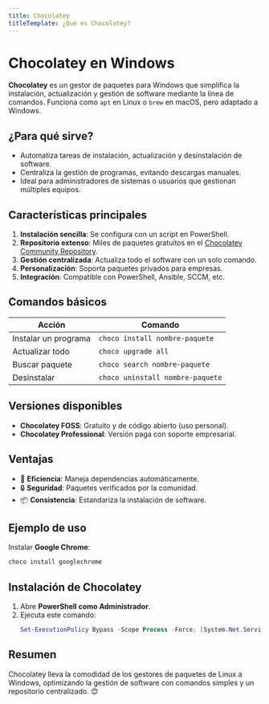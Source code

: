 ```yaml
---
title: Chocolatey
titleTemplate: ¿Qué es Chocolatey?
---
```


# Chocolatey en Windows

**Chocolatey** es un gestor de paquetes para Windows que simplifica la instalación, actualización y gestión de software mediante la línea de comandos. Funciona como `apt` en Linux o `brew` en macOS, pero adaptado a Windows.

## ¿Para qué sirve?

- Automatiza tareas de instalación, actualización y desinstalación de software.
- Centraliza la gestión de programas, evitando descargas manuales.
- Ideal para administradores de sistemas o usuarios que gestionan múltiples equipos.

## Características principales

1. **Instalación sencilla**: Se configura con un script en PowerShell.
2. **Repositorio extenso**: Miles de paquetes gratuitos en el [Chocolatey Community Repository](https://community.chocolatey.org/packages).
3. **Gestión centralizada**: Actualiza todo el software con un solo comando.
4. **Personalización**: Soporta paquetes privados para empresas.
5. **Integración**: Compatible con PowerShell, Ansible, SCCM, etc.

## Comandos básicos

| Acción               | Comando                          |
| -------------------- | -------------------------------- |
| Instalar un programa | `choco install nombre-paquete`   |
| Actualizar todo      | `choco upgrade all`              |
| Buscar paquete       | `choco search nombre-paquete`    |
| Desinstalar          | `choco uninstall nombre-paquete` |

## Versiones disponibles

- **Chocolatey FOSS**: Gratuito y de código abierto (uso personal).
- **Chocolatey Professional**: Versión paga con soporte empresarial.

## Ventajas

- 🚀 **Eficiencia**: Maneja dependencias automáticamente.
- 🔒 **Seguridad**: Paquetes verificados por la comunidad.
- 📦 **Consistencia**: Estandariza la instalación de software.

## Ejemplo de uso

Instalar **Google Chrome**:

```powershell
choco install googlechrome
```

## Instalación de Chocolatey

1. Abre **PowerShell como Administrador**.
2. Ejecuta este comando:
   ```powershell
   Set-ExecutionPolicy Bypass -Scope Process -Force; [System.Net.ServicePointManager]::SecurityProtocol = [System.Net.ServicePointManager]::SecurityProtocol -bor 3072; iex ((New-Object System.Net.WebClient).DownloadString('https://community.chocolatey.org/install.ps1'))
   ```

## Resumen

Chocolatey lleva la comodidad de los gestores de paquetes de Linux a Windows, optimizando la gestión de software con comandos simples y un repositorio centralizado. 😊
